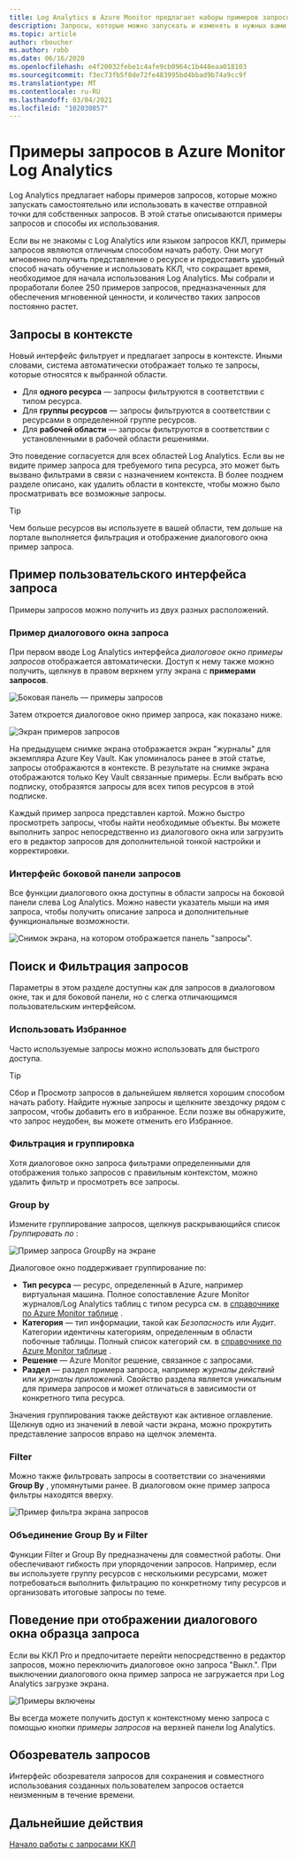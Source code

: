 ```yaml
---
title: Log Analytics в Azure Monitor предлагает наборы примеров запросов, которые можно запускать самостоятельно или использовать в качестве отправной точки для собственных запросов.
description: Запросы, которые можно запускать и изменять в нужных вами целях
ms.topic: article
author: rboucher
ms.author: robb
ms.date: 06/16/2020
ms.openlocfilehash: e4f20032febe1c4afe9cb0964c1b448eaa018103
ms.sourcegitcommit: f3ec73fb5f8de72fe483995bd4bbad9b74a9cc9f
ms.translationtype: MT
ms.contentlocale: ru-RU
ms.lasthandoff: 03/04/2021
ms.locfileid: "102030857"
---
```

# <a name="example-queries-in-azure-monitor-log-analytics"></a>Примеры запросов в Azure Monitor Log Analytics
Log Analytics предлагает наборы примеров запросов, которые можно запускать самостоятельно или использовать в качестве отправной точки для собственных запросов. В этой статье описываются примеры запросов и способы их использования.

Если вы не знакомы с Log Analytics или языком запросов ККЛ, примеры запросов являются отличным способом начать работу. Они могут мгновенно получить представление о ресурсе и предоставить удобный способ начать обучение и использовать ККЛ, что сокращает время, необходимое для начала использования Log Analytics. Мы собрали и проработали более 250 примеров запросов, предназначенных для обеспечения мгновенной ценности, и количество таких запросов постоянно растет.

## <a name="in-context-queries"></a>Запросы в контексте

Новый интерфейс фильтрует и предлагает запросы в контексте. Иными словами, система автоматически отображает только те запросы, которые относятся к выбранной области.

- Для **одного ресурса** — запросы фильтруются в соответствии с типом ресурса.
- Для **группы ресурсов** — запросы фильтруются в соответствии с ресурсами в определенной группе ресурсов.
- Для **рабочей области** — запросы фильтруются в соответствии с установленными в рабочей области решениями.

Это поведение согласуется для всех областей Log Analytics. Если вы не видите пример запроса для требуемого типа ресурса, это может быть вызвано фильтрами в связи с назначением контекста. В более позднем разделе описано, как удалить области в контексте, чтобы можно было просматривать все возможные запросы.

> [!TIP]
> Чем больше ресурсов вы используете в вашей области, тем дольше на портале выполняется фильтрация и отображение диалогового окна пример запроса.

## <a name="example-query-user-interface"></a>Пример пользовательского интерфейса запроса

Примеры запросов можно получить из двух разных расположений.

### <a name="example-query-dialog"></a>Пример диалогового окна запроса

При первом вводе Log Analytics интерфейса *диалоговое окно примеры запросов* отображается автоматически.  Доступ к нему также можно получить, щелкнув в правом верхнем углу экрана с **примерами запросов**.

![Боковая панель — примеры запросов](media/example-queries/sidebar-2.png)

Затем откроется диалоговое окно пример запроса, как показано ниже.  

![Экран примеров запросов](media/example-queries/example-query-start.png)

На предыдущем снимке экрана отображается экран "журналы" для экземпляра Azure Key Vault. Как упоминалось ранее в этой статье, запросы отображаются в контексте.  В результате на снимке экрана отображаются только Key Vault связанные примеры. Если выбрать всю подписку, отобразятся запросы для всех типов ресурсов в этой подписке.  

Каждый пример запроса представлен картой. Можно быстро просмотреть запросы, чтобы найти необходимые объекты. Вы можете выполнить запрос непосредственно из диалогового окна или загрузить его в редактор запросов для дополнительной тонкой настройки и корректировки.

### <a name="sidebar-query-experience"></a>Интерфейс боковой панели запросов

Все функции диалогового окна доступны в области запросы на боковой панели слева Log Analytics. Можно навести указатель мыши на имя запроса, чтобы получить описание запроса и дополнительные функциональные возможности.

![Снимок экрана, на котором отображается панель "запросы".](media/example-queries/sidebar-3.png)

## <a name="finding-and-filtering-queries"></a>Поиск и Фильтрация запросов

Параметры в этом разделе доступны как для запросов в диалоговом окне, так и для боковой панели, но с слегка отличающимся пользовательским интерфейсом.  

### <a name="use-favorites"></a>Использовать Избранное

Часто используемые запросы можно использовать для быстрого доступа.

> [!TIP]
> Сбор и Просмотр запросов в дальнейшем является хорошим способом начать работу. Найдите нужные запросы и щелкните звездочку рядом с запросом, чтобы добавить его в избранное. Если позже вы обнаружите, что запрос неудобен, вы можете отменить его Избранное.  

### <a name="filtering-and-group-by"></a>Фильтрация и группировка

Хотя диалоговое окно запроса фильтрами определенными для отображения только запросов с правильным контекстом, можно удалить фильтр и просмотреть все запросы.

### <a name="group-by"></a>Group by

Измените группирование запросов, щелкнув раскрывающийся список *Группировать по* :

![Пример запроса GroupBy на экране](media/example-queries/example-query-groupby.png)

Диалоговое окно поддерживает группирование по:

- **Тип ресурса** — ресурс, определенный в Azure, например виртуальная машина. Полное сопоставление Azure Monitor журналов/Log Analytics таблиц с типом ресурса см. в [справочнике по Azure Monitor таблице](/azure/azure-monitor/reference/tables/tables-resourcetype) .  
- **Категория** — тип информации, такой как *Безопасность* или *Аудит*. Категории идентичны категориям, определенным в области побочные таблицы. Полный список категорий см. в [справочнике по Azure Monitor таблице](/azure/azure-monitor/reference/tables/tables-category) .  
- **Решение** — Azure Monitor решение, связанное с запросами.
- **Раздел** — раздел примера запроса, например *журналы действий* или *журналы приложений*. Свойство раздела является уникальным для примера запросов и может отличаться в зависимости от конкретного типа ресурса.

Значения группирования также действуют как активное оглавление. Щелкнув одно из значений в левой части экрана, можно прокрутить представление запросов вправо на щелчок элемента.

### <a name="filter"></a>Filter

Можно также фильтровать запросы в соответствии со значениями **Group By** , упомянутыми ранее. В диалоговом окне пример запроса фильтры находятся вверху.

![Пример фильтра экрана запросов](media/example-queries/example-query-filter.png)

### <a name="combining-group-by-and-filter"></a>Объединение Group By и Filter

Функции Filter и Group By предназначены для совместной работы. Они обеспечивают гибкость при упорядочении запросов. Например, если вы используете группу ресурсов с несколькими ресурсами, может потребоваться выполнить фильтрацию по конкретному типу ресурсов и организовать итоговые запросы по теме.

## <a name="sample-query-dialog-appearance-behavior"></a>Поведение при отображении диалогового окна образца запроса

Если вы ККЛ Pro и предпочитаете перейти непосредственно в редактор запросов, можно переключить диалоговое окно запроса "Выкл.". При выключении диалогового окна пример запроса не загружается при Log Analytics загрузке экрана.

![Примеры включены](media/example-queries/examples-on-off.png)

Вы всегда можете получить доступ к контекстному меню запроса с помощью кнопки *примеры запросов* на верхней панели log Analytics.

## <a name="query-explorer"></a>Обозреватель запросов

Интерфейс обозревателя запросов для сохранения и совместного использования созданных пользователем запросов остается неизменным в течение времени.

## <a name="next-steps"></a>Дальнейшие действия

[Начало работы с запросами ККЛ](./get-started-queries.md)